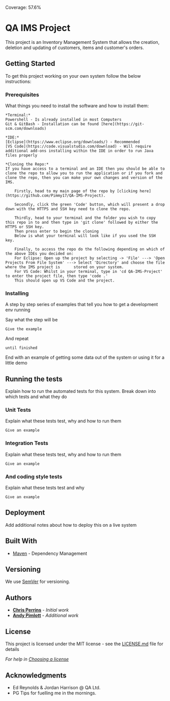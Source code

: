 Coverage: 57.6%
# QA IMS Project
This project is an Inventory Management System that allows the creation, deletion and updating of customers, items and customer's orders.

## Getting Started

To get this project working on your own system follow the below instructions:

### Prerequisites

What things you need to install the software and how to install them:

```
*Terminal:*
Powershell - Is already installed in most Computers
Git & GitBash - Installation can be found [here](https://git-scm.com/downloads)

*IDE:*
[Eclipse](https://www.eclipse.org/downloads/) - Recommended
[VS Code](https://code.visualstudio.com/download) - Will require additional add-ons installing within the IDE in order to run Java files properly

*Cloning the Repo:*
If you have access to a terminal and an IDE then you should be able to clone the repo to allow you to run the application or if you fork and clone the repo, then you can make your own changes and version of the IMS.

    Firstly, head to my main page of the repo by [clicking here](https://github.com/Pimmy17/QA-IMS-Project).
    
    Secondly, click the green 'Code' button, which will present a drop down with the HTTPS and SSH key need to clone the repo.
    
    Thirdly, head to your terminal and the folder you wish to copy this repo in to and then type in 'git clone' followed by either the HTTPS or SSH key.
    Then press enter to begin the cloning
    Below is what your terminal will look like if you used the SSH key.
    
    Finally, to access the repo do the following depending on which of the above IDEs you decided on:
    For Eclipse: Open up the project by selecting -> 'File' ---> 'Open Projects From File System' ---> Select 'Directory' and choose the file where the IMS project is      stored on your system.
    For VS Code: Whilst in your terminal, type in 'cd QA-IMS-Project' to enter the project file, then type 'code .'
    This should open up VS Code and the project.
```

### Installing

A step by step series of examples that tell you how to get a development env running

Say what the step will be

```
Give the example
```

And repeat

```
until finished
```

End with an example of getting some data out of the system or using it for a little demo

## Running the tests

Explain how to run the automated tests for this system. Break down into which tests and what they do

### Unit Tests 

Explain what these tests test, why and how to run them

```
Give an example
```

### Integration Tests 
Explain what these tests test, why and how to run them

```
Give an example
```

### And coding style tests

Explain what these tests test and why

```
Give an example
```

## Deployment

Add additional notes about how to deploy this on a live system

## Built With

* [Maven](https://maven.apache.org/) - Dependency Management

## Versioning

We use [SemVer](http://semver.org/) for versioning.

## Authors

* **[Chris Perrins](https://github.com/christophperrins)** - *Initial work*
* **[Andy Pimlott](https://github.com/Pimmy17)** - *Additional work*

## License

This project is licensed under the MIT license - see the [LICENSE.md](LICENSE.md) file for details 

*For help in [Choosing a license](https://choosealicense.com/)*

## Acknowledgments

* Ed Reynolds & Jordan Harrison @ QA Ltd.
* PG Tips for fuelling me in the mornings.

